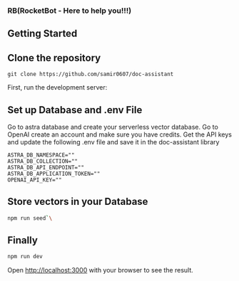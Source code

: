 ### RB(RocketBot - Here to help you!!!)

## Getting Started

## Clone the repository
  `git clone https://github.com/samir0607/doc-assistant`

First, run the development server:

## Set up Database and .env File
Go to astra database and create your serverless vector database.
Go to OpenAI create an account and make sure you have credits.
Get the API keys and update the following .env file and save it in the doc-assistant library
```.env
ASTRA_DB_NAMESPACE=""
ASTRA_DB_COLLECTION=""
ASTRA_DB_API_ENDPOINT=""
ASTRA_DB_APPLICATION_TOKEN=""
OPENAI_API_KEY=""

```

## Store vectors in your Database
```bash
npm run seed`\
```
## Finally
```bash
npm run dev
```

Open [http://localhost:3000](http://localhost:3000) with your browser to see the result.
